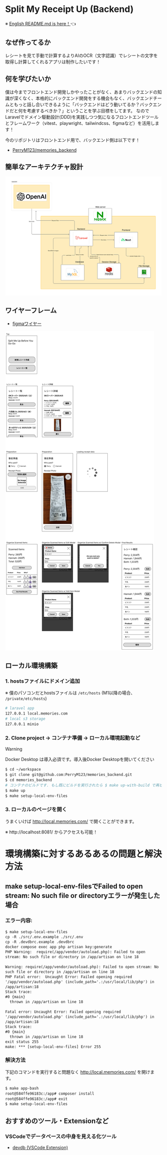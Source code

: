# Split My Receipt Up (Backend)

※ [English README.md is here！](/docs/README-english.md)👈

## なぜ作ってるか

レシートを見て手動で計算するよりAIのOCR（文字認識）でレシートの文字を取得し計算してくれるアプリは制作したいです！


## 何を学びたいか

僕は今までフロントエンド開発しかやったことがなく、あまりバックエンドの知識が深くなく、本格的にバックエンド開発をする機会もなく、バックエンドチームともっと話し合いできるように「バックエンドはどう動いてるか？バックエンドだと何を考慮するべきか？」ということを学ぶ目標をしてます。
なのでLaravelでドメイン駆動設計(DDD)を実践しつつ気になるフロントエンドツールとフレームワーク（vitest、playwright、tailwindcss、figmaなど）を活用します！

今のリポジトリはフロントエンド用で、バックエンド側は以下です！
- [PerryM123/memories_backend](https://github.com/PerryM123/memories_backend)

## 簡単なアーキテクチャ設計
![alt text](/docs/images/simple-architecture.jpg)

## ワイヤーフレーム
- [figmaワイヤー](https://www.figma.com/design/5YJWfJxPOz41nTYUs3Ecsv/Split-Me-Up-Before-You-Go-Go?node-id=0-1&t=pg6lQGz4q81qqjrR-1)

![alt text](/docs/images/wireframe.jpg)

## ローカル環境構築

### 1. hostsファイルにドメイン追加

※ 僕のパソコンだとhostsファイルは `/etc/hosts` (M1以降の場合、 `/private/etc/hosts`)

```sh
# laravel app
127.0.0.1 local.memories.com
# local s3 storage
127.0.0.1 minio
```

### 2. Clone project → コンテナ準備 → ローカル環境起動など

> [!WARNING]
> Docker Desktop は導入必須です。導入後Docker Desktopを開いてください

```sh
$ cd ~/workspace
$ git clone git@github.com:PerryM123/memories_backend.git
$ cd memories_backend
# コンテナのビルドです. もし既にビルドを実行されたら $ make up-with-build で再ビルドできます
$ make up
$ make setup-local-env-files
```

### 3. ローカルのページを開く

うまくいけば http://local.memories.com/ で開くことができます。

※ http://localhost:8081/ からアクセスも可能！

# 環境構築に対するあるあるの問題と解決方法

## make setup-local-env-filesでFailed to open stream: No such file or directoryエラーが発生した場合

### エラー内容:
```
$ make setup-local-env-files
cp -R ./src/.env.example ./src/.env
cp -R .devdbrc.example .devdbrc
docker compose exec app php artisan key:generate
PHP Warning:  require(/app/vendor/autoload.php): Failed to open stream: No such file or directory in /app/artisan on line 18

Warning: require(/app/vendor/autoload.php): Failed to open stream: No such file or directory in /app/artisan on line 18
PHP Fatal error:  Uncaught Error: Failed opening required '/app/vendor/autoload.php' (include_path='.:/usr/local/lib/php') in /app/artisan:18
Stack trace:
#0 {main}
  thrown in /app/artisan on line 18

Fatal error: Uncaught Error: Failed opening required '/app/vendor/autoload.php' (include_path='.:/usr/local/lib/php') in /app/artisan:18
Stack trace:
#0 {main}
  thrown in /app/artisan on line 18
exit status 255
make: *** [setup-local-env-files] Error 255
```

### 解決方法

下記のコマンドを実行すると問題なく http://local.memories.com/ を開けます。

```sh
$ make app-bash
root@584ffe96183c:/app# composer install
root@584ffe96183c:/app# exit
$ make setup-local-env-files
```

## おすすめのツール・Extensionなど

### VSCodeでデータベースの中身を見える化ツール
- [devdb (VSCode Extension)](https://github.com/damms005/devdb-vscode)